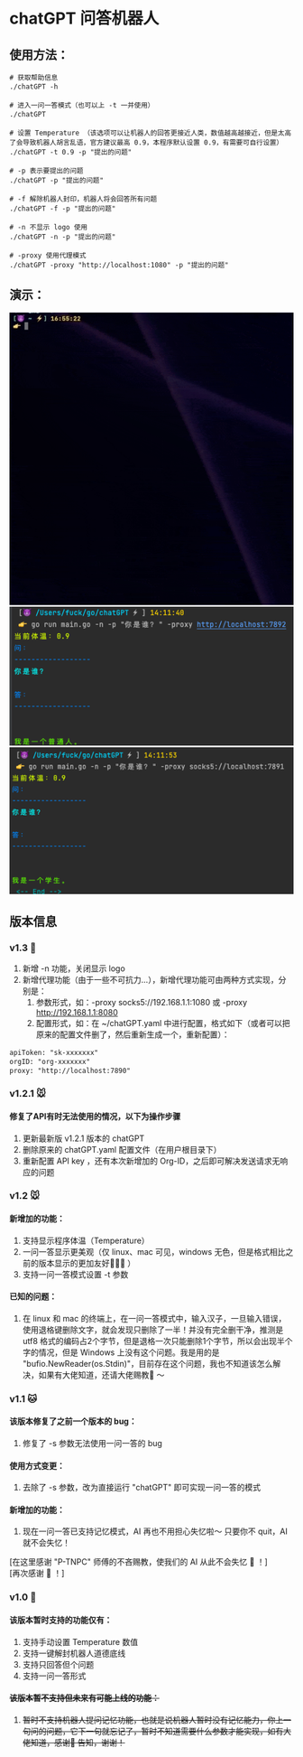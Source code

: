 # chatGPT 问答机器人
## 使用方法：
```shell
# 获取帮助信息
./chatGPT -h

# 进入一问一答模式（也可以上 -t 一并使用）
./chatGPT

# 设置 Temperature （该选项可以让机器人的回答更接近人类，数值越高越接近，但是太高了会导致机器人胡言乱语，官方建议最高 0.9，本程序默认设置 0.9，有需要可自行设置）
./chatGPT -t 0.9 -p "提出的问题"

# -p 表示要提出的问题
./chatGPT -p "提出的问题"

# -f 解除机器人封印，机器人将会回答所有问题
./chatGPT -f -p "提出的问题"

# -n 不显示 logo 使用
./chatGPT -n -p "提出的问题"

# -proxy 使用代理模式
./chatGPT -proxy "http://localhost:1080" -p "提出的问题"
```
## 演示：
<img src="img/gifmk3015.gif" width="530"/>
<img src="img/1.png" width="530"/>
<img src="img/2.png" width="530"/>

## 版本信息

### v1.3 🐹
1. 新增 -n 功能，关闭显示 logo
2. 新增代理功能（由于一些不可抗力...），新增代理功能可由两种方式实现，分别是：
   1. 参数形式，如：-proxy socks5://192.168.1.1:1080 或 -proxy http://192.168.1.1:8080
   2. 配置形式，如：在 ~/chatGPT.yaml 中进行配置，格式如下（或者可以把原来的配置文件删了，然后重新生成一个，重新配置）：
```text
apiToken: "sk-xxxxxxx"
orgID: "org-xxxxxxx"
proxy: "http://localhost:7890"
```

### v1.2.1 🐭
#### 修复了API有时无法使用的情况，以下为操作步骤
1. 更新最新版 v1.2.1 版本的 chatGPT
2. 删除原来的 chatGPT.yaml 配置文件（在用户根目录下）
3. 重新配置 API key ，还有本次新增加的 Org-ID，之后即可解决发送请求无响应的问题

### v1.2 🐭
#### 新增加的功能：
1. 支持显示程序体温（Temperature）
2. 一问一答显示更美观（仅 linux、mac 可见，windows 无色，但是格式相比之前的版本显示的更加友好🧑‍🤝‍🧑 ）
3. 支持一问一答模式设置 -t 参数
#### 已知的问题：
1. 在 linux 和 mac 的终端上，在一问一答模式中，输入汉子，一旦输入错误，使用退格键删除文字，就会发现只删除了一半！并没有完全删干净，推测是 utf8 格式的编码占2个字节，但是退格一次只能删除1个字节，所以会出现半个字的情况，但是 Windows 上没有这个问题。我是用的是 "bufio.NewReader(os.Stdin)"，目前存在这个问题，我也不知道该怎么解决，如果有大佬知道，还请大佬赐教🙏 ～

### v1.1 🐱
#### 该版本修复了之前一个版本的 bug：
1. 修复了 -s 参数无法使用一问一答的 bug
#### 使用方式变更：
1. 去除了 -s 参数，改为直接运行 "chatGPT" 即可实现一问一答的模式
#### 新增加的功能：
1. 现在一问一答已支持记忆模式，AI 再也不用担心失忆啦～ 只要你不 quit，AI 就不会失忆！  

[在这里感谢 "P-TNPC" 师傅的不吝赐教，使我们的 AI 从此不会失忆 🌹 ！]  
[再次感谢 🎉 ！]

### v1.0 🐶
#### 该版本暂时支持的功能仅有：
1. 支持手动设置 Temperature 数值
2. 支持一键解封机器人道德底线
3. 支持只回答但个问题
4. 支持一问一答形式  

#### ~~该版本暂不支持但未来有可能上线的功能：~~
1. ~~暂时不支持机器人提问记忆功能，也就是说机器人暂时没有记忆能力，你上一句问的问题，它下一句就忘记了，暂时不知道需要什么参数才能实现，如有大佬知道，感谢🙏 告知，谢谢！~~